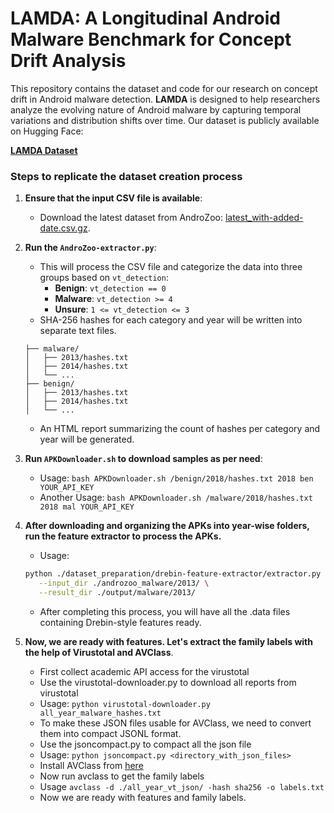# LAMDA: A Longitudinal Android Malware Benchmark for Concept Drift Analysis
This repository contains the dataset and code for our research on concept drift in Android malware detection. **LAMDA** is designed to help researchers analyze the evolving nature of Android malware by capturing temporal variations and distribution shifts over time.
Our dataset is publicly available on Hugging Face:

[**LAMDA Dataset**](https://huggingface.co/datasets/IQSeC-Lab/LAMDA)

### Steps to replicate the dataset creation process
1. **Ensure that the input CSV file is available**:
   - Download the latest dataset from AndroZoo: [latest_with-added-date.csv.gz](https://androzoo.uni.lu/static/lists/latest_with-added-date.csv.gz).

2. **Run the `AndroZoo-extractor.py`**:
   - This will process the CSV file and categorize the data into three groups based on `vt_detection`:
     - **Benign**: `vt_detection == 0`
     - **Malware**: `vt_detection >= 4`
     - **Unsure**: `1 <= vt_detection <= 3`
   - SHA-256 hashes for each category and year will be written into separate text files.
   ```
   ├── malware/
   │   ├── 2013/hashes.txt
   │   ├── 2014/hashes.txt
   │   └── ...
   ├── benign/
   │   ├── 2013/hashes.txt
   │   ├── 2014/hashes.txt
   │   └── ...
   ```
   - An HTML report summarizing the count of hashes per category and year will be generated.
3. **Run `APKDownloader.sh` to download samples as per need**:
	- Usage: `bash APKDownloader.sh /benign/2018/hashes.txt 2018 ben YOUR_API_KEY`
   - Another Usage: `bash APKDownloader.sh /malware/2018/hashes.txt 2018 mal YOUR_API_KEY`
4. **After downloading and organizing the APKs into year-wise folders, run the feature extractor to process the APKs.**
   - Usage: 
   ```bash
   python ./dataset_preparation/drebin-feature-extractor/extractor.py \
      --input_dir ./androzoo_malware/2013/ \
      --result_dir ./output/malware/2013/
   ```
   - After completing this process, you will have all the .data files containing Drebin-style features ready.
5. **Now, we are ready with features. Let's extract the family labels with the help of Virustotal and AVClass**.
   - First collect academic API access for the virustotal
   - Use the virustotal-downloader.py to download all reports from virustotal
   - Usage: `python virustotal-downloader.py all_year_malware_hashes.txt`
   - To make these JSON files usable for AVClass, we need to convert them into compact JSONL format.
   - Use the jsoncompact.py to compact all the json file
   - Usage: `python jsoncompact.py <directory_with_json_files>`
   - Install AVClass from [here](https://github.com/malicialab/avclass.git)
   - Now run avclass to get the family labels
   - Usage `avclass -d ./all_year_vt_json/ -hash sha256 -o labels.txt`
   - Now we are ready with features and family labels.
